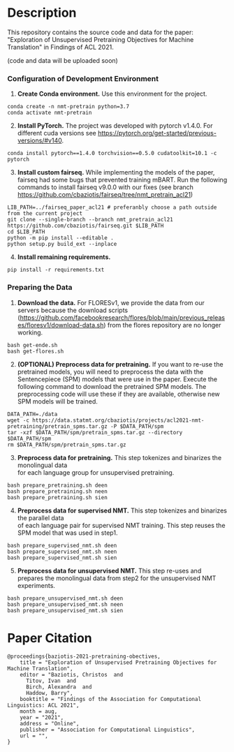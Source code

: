 # Description

This repository contains the source code and data for the paper: "Exploration of Unsupervised Pretraining Objectives for
Machine Translation" in Findings of ACL 2021.

(code and data will be uploaded soon)

### Configuration of Development Environment

1. __Create Conda environment.__
   Use this environment for the project.

```shell
conda create -n nmt-pretrain python=3.7
conda activate nmt-pretrain

```

2. __Install PyTorch.__
   The project was developed with pytorch v1.4.0.
   For different cuda versions see https://pytorch.org/get-started/previous-versions/#v140.

```shell
conda install pytorch==1.4.0 torchvision==0.5.0 cudatoolkit=10.1 -c pytorch
```

3. __Install custom fairseq.__
   While implementing the models of the paper, fairseq had some bugs that prevented training mBART.
   Run the following commands to install fairseq v9.0.0 with our fixes (see
   branch https://github.com/cbaziotis/fairseq/tree/nmt_pretrain_acl21)

```shell
LIB_PATH=../fairseq_paper_acl21 # preferanbly choose a path outside from the current project
git clone --single-branch --branch nmt_pretrain_acl21 https://github.com/cbaziotis/fairseq.git $LIB_PATH
cd $LIB_PATH
python -m pip install --editable .
python setup.py build_ext --inplace
```

4. __Install remaining requirements.__

```shell
pip install -r requirements.txt
```

### Preparing the Data

1. __Download the data.__
   For FLORESv1, we provide the data from our servers because the download scripts
   (https://github.com/facebookresearch/flores/blob/main/previous_releases/floresv1/download-data.sh)
   from the flores repository are no longer working.

```shell
bash get-ende.sh
bash get-flores.sh
```

2. __(OPTIONAL) Preprocess data for pretraining.__
   If you want to re-use the pretrained models,
   you will need to preprocess the data with the Sentencepiece (SPM) models
   that were use in the paper.
   Execute the following command to download the pretrained SPM models.
   The preprocessing code will use these if they are available,
   otherwise new SPM models will be trained.

```shell
DATA_PATH=./data
wget -c https://data.statmt.org/cbaziotis/projects/acl2021-nmt-pretraining/pretrain_spms.tar.gz -P $DATA_PATH/spm
tar -xzf $DATA_PATH/spm/pretrain_spms.tar.gz --directory $DATA_PATH/spm
rm $DATA_PATH/spm/pretrain_spms.tar.gz

```

3. __Preprocess data for pretraining.__
   This step tokenizes and binarizes the monolingual data  
   for each language group for unsupervised pretraining.

```shell
bash prepare_pretraining.sh deen
bash prepare_pretraining.sh neen
bash prepare_pretraining.sh sien
```

4. __Preprocess data for supervised NMT.__
   This step tokenizes and binarizes the parallel data  
   of each language pair for supervised NMT training.
   This step reuses the SPM model that was used in step1.

```shell
bash prepare_supervised_nmt.sh deen
bash prepare_supervised_nmt.sh neen
bash prepare_supervised_nmt.sh sien
```

5. __Preprocess data for unsupervised NMT.__
   This step re-uses and prepares the monolingual data from step2
   for the unsupervised NMT experiments.

```shell
bash prepare_unsupervised_nmt.sh deen
bash prepare_unsupervised_nmt.sh neen
bash prepare_unsupervised_nmt.sh sien
```

# Paper Citation

```
@proceedings{baziotis-2021-pretraining-obectives,
    title = "Exploration of Unsupervised Pretraining Objectives for Machine Translation",
    editor = "Baziotis, Christos  and
      Titov, Ivan  and
      Birch, Alexandra  and
      Haddow, Barry",
    booktitle = "Findings of the Association for Computational Linguistics: ACL 2021",
    month = aug,
    year = "2021",
    address = "Online",
    publisher = "Association for Computational Linguistics",
    url = "",
}
```
